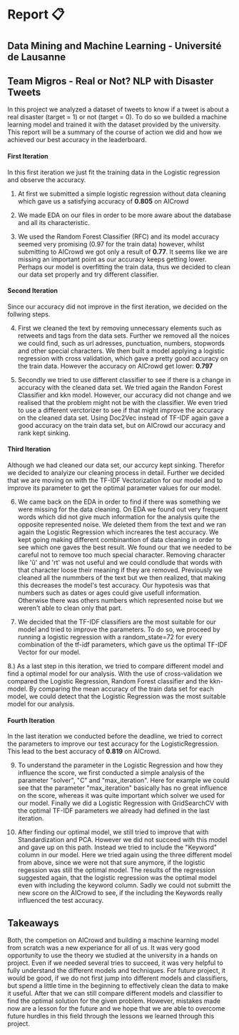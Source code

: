 # Report 📋

## Data Mining and Machine Learning - Université de Lausanne

## Team Migros - Real or Not? NLP with Disaster Tweets

In this project we analyzed a dataset of tweets to know if a tweet is about a real disaster (target = 1) or not (target = 0). To do so we builded a machine learning model and trained it with the dataset provided by the university. This report will be a summary of the course of action we did and how we achieved our best accuracy in the leaderboard.

#### First Iteration
In this first iteration we just fit the training data in the Logistic regression and observe the accuracy.
 
 1) At first we submitted a simple logistic regression without data cleaning which gave us a satisfying accuracy of **0.805** on AICrowd

 2) We made EDA on our files in order to be more aware about the database and all its characteristic.
 
 3) We used the Random Forest Classifier (RFC) and its model accuracy seemed very promising (0.97 for the train data) however, whilst submitting to AICrowd we got only a result of **0.77**. It seems like we are missing an important point as our accuracy keeps getting lower. Perhaps our model is overfitting the train data, thus we decided to clean our data set properly and try different classifier.


#### Second Iteration
Since our accuracy did not improve in the first iteration, we decided on the follwing steps.

 4) First we cleaned the text by removing unnecessary elements such as retweets and tags from the data sets. Further we removed all the noices we could find, such as url adresses, punctuation, numbers, stopwords and other special characters. We then built a model applying a logistic regression with cross validation, which gave a pretty good accuracy on the train data. However the accuracy on AICrowd get lower: **0.797**
 
 5) Secondly we tried to use different classifier to see if there is a change in accuracy with the cleaned data set. We tried again the Randon Forest Classifier and kkn model. However, our accuracy did not change and we realised that the problem might not be with the classifier. We even tried to use a different verctorizer to see if that might improve the accuracy on the cleaned data set. Using Doc2Vec instead of TF-IDF again gave a good accuracy on the train data set, but on AICrowd our accuracy and rank kept sinking. 
 
 
#### Third Iteration
Although we had cleaned our data set, our accurcy kept sinking. Therefor we decided to analyize our cleaning process in detail. Further we decided that we are moving on with the TF-IDF Vectorization for our model and to improve its parameter to get the optimal parameter values for our model.
 
  6) We came back on the EDA in order to find if there was something we were missing for the data cleaning. On EDA we found out very frequent words which did not give much information for the analysis quite the opposite represented noise. We deleted them from the text and we ran again the Logistic Regression which increares the test accuracy. We kept going making different combinantion of data cleaning in order to see which one gaves the best result. We found our that we needed to be careful not to remove too much special character. Removing character like 'û' and 'rt' was not useful and we could condlude that words with that character loose their meaning if they are removed. Previously we cleaned all the nummbers of the text but we then realized, that making this decreases the model's test accuracy. Our hypotesis was that numbers such as dates or ages could give usefull information. Otherwise there was others numbers which represented noise but we weren't able to clean only that part. 

 7) We decided that the TF-IDF classifiers are the most suitable for our model and tried to improve the parameters. To do so, we proceed by running a logistic regression with a random_state=72 for every combination of the tf-idf parameters, which gave us the optimal TF-IDF Vector for our model.

 8.) As a last step in this iteration, we tried to compare different model and find a optimal model for our analysis. With the use of cross-validation we compared the Logistic Regression, Random Forest classifier and the kkn-model. By comparing the mean accuracy of the train data set for each model, we could detect that the Logistic Regression was the most suitable model for our analysis.

#### Fourth Iteration 
In the last iteration we conducted before the deadline, we tried to correct the parameters to improve our test accuracy for the LogisticRegression. This lead to the best accuracy of **0.819** on AICrowd.

  9) To understand the parameter in the Logistic Regression and how they influence the score, we first conducted a simple analysis of the parameter "solver", "C" and "max_iteration". Here for example we could see that the parameter "max_iteration" basically has no great influence on the score, whereas it was quite important which solver we used for our model. Finally we did a Logistic Regression with GridSearchCV with the optimal TF-IDF parameters we already had defined in the last iteration. 
  
  8) After finding our optimal model, we still tried to improve that with Standardization and PCA. However we did not succeed with this model and gave up on this path. Instead we tried to include the "Keyword" column in our model. Here we tried again using the three different model from above, since we were not that sure anymore, if the logistic regession was still the optimal model. The results of the regression suggested again, that the logistic regression was the optimal model even with including the keyword column. Sadly we could not submitt the new score on the AICrowd to see, if the including the Keywords really influenced the test accuracy. 

## Takeaways

Both, the competion on AICrowd and building a machine learning model from scratch was a new experiance for all of us. It was very good opportunity to use the theory we studied at the university in a hands on project. Even if we needed several tries to succeed, it was very helpful to fully understand the different models and techniques. For future project, it would be good, if we do not first jump into different models and classifiers, but spend a little time in the beginning to effectively clean the data to make it useful. After that we can still compare different models and classifier to find the optimal solution for the given problem. However, mistakes made now are a lesson for the future and we hope that we are able to overcome future hurdles in this field through the lessons we learned through this project.
